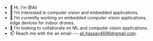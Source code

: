 - 👋 Hi, I’m @Ali
- 👀 I’m interested in computer vision and embedded applications.
- 🌱 I’m currently working on embedded computer vision applications, edge devices for indoor drones. 
- 💞️ I’m looking to collaborate on ML and computer vision applications.
- 📫 Reach me with the an email --- ali.hassan4696@gmail.com.

<!---
AliHassan7878/AliHassan7878 is a ✨ special ✨ repository because its `README.md` (this file) appears on your GitHub profile.
You can click the Preview link to take a look at your changes.
--->
